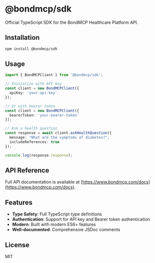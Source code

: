 # @bondmcp/sdk

Official TypeScript SDK for the BondMCP Healthcare Platform API.

## Installation

```bash
npm install @bondmcp/sdk
```

## Usage

```typescript
import { BondMCPClient } from '@bondmcp/sdk';

// Initialize with API key
const client = new BondMCPClient({
  apiKey: 'your-api-key'
});

// Or with bearer token
const client = new BondMCPClient({
  bearerToken: 'your-bearer-token'
});

// Ask a health question
const response = await client.askHealthQuestion({
  message: "What are the symptoms of diabetes?",
  includeReferences: true
});

console.log(response.response);
```

## API Reference

Full API documentation is available at [https://www.bondmcp.com/docs](https://www.bondmcp.com/docs).

## Features

- **Type Safety**: Full TypeScript type definitions
- **Authentication**: Support for API key and Bearer token authentication
- **Modern**: Built with modern ES6+ features
- **Well-documented**: Comprehensive JSDoc comments

## License

MIT